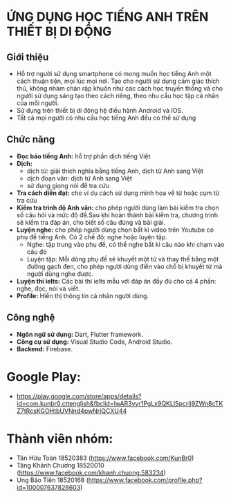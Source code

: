 # ỨNG DỤNG HỌC TIẾNG ANH TRÊN THIẾT BỊ DI ĐỘNG

## Giới thiệu

- Hỗ trợ người sử dụng smartphone có mong muốn học tiếng Anh một cách thuận tiện, mọi lúc mọi nơi. Tạo cho người sử dụng cảm giác thích thú, không nhàm chán rập khuôn như các cách học truyền thống và cho người sử dụng sáng tạo theo cách riêng, theo nhu cầu học tập cá nhân của mỗi người.
- Sử dụng trên thiết bị di động hệ điều hành Android và IOS.
- Tất cả mọi người có nhu cầu học tiếng Anh đều có thể sử dụng

## Chức năng

- **Đọc báo tiếng Anh:** hỗ trợ phần dịch tiếng Việt
- **Dịch:**
  - dịch từ: giải thích nghĩa bằng tiếng Anh, dịch từ Anh sang Việt
  - dịch đoạn văn: dịch từ Anh sang Việt
  - sử dụng giọng nói để tra cứu
- **Tra cách diễn đạt:** cho ví dụ cách sử dụng minh họa về từ hoặc cụm từ tra cứu
- **Kiểm tra trình độ Anh văn:** cho phép người dùng làm bài kiểm tra chọn số câu hỏi và mức độ đề.Sau khi hoàn thành bài kiểm tra, chương trình sẽ kiểm tra đáp án, cho biết số câu đúng và bài giải.
- **Luyện nghe:** cho phép người dùng chọn bất kì video trên Youtube có phụ đề tiếng Anh. Có 2 chế độ: nghe hoặc luyện tập.
  - Nghe: tập trung vào phụ đề, có thể nghe bất kì câu nào khi chạm vào câu đó
  - Luyện tập: Mỗi dòng phụ đề sẽ khuyết một từ và thay thế bằng một đường gạch đen, cho phép người dùng điền vào chỗ bị khuyết từ mà người dùng nghe được.
- **Luyện thi ielts:** Các bài thi ielts mẫu với đáp án đầy đủ cho cả 4 phần: nghe, đọc, nói và viết.
- **Profile:** Hiển thị thông tin cá nhân người dùng.

## Công nghệ

- **Ngôn ngữ sử dụng:** Dart, Flutter framework.
- **Công cụ sử dụng:** Visual Studio Code, Android Studio.
- **Backend:** Firebase.

# Google Play: 
- https://play.google.com/store/apps/details?id=com.kunbr0.cttenglish&fbclid=IwAR3yyr1PgLx9QKLlSpcrlj9ZWn8cTKZ7tRcsKGOHtbUVNnd4pwNrjQCXU44

# Thành viên nhóm:

- Tân Hữu Toàn              18520383          (https://www.facebook.com/KunBr0)
- Tăng Khánh Chương         18520010          (https://www.facebook.com/khanh.chuong.583234)
- Ung Bảo Tiên              18520168          (https://www.facebook.com/profile.php?id=100007637826603)
